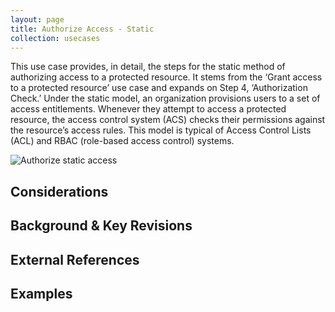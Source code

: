 ```yaml
---
layout: page
title: Authorize Access - Static
collection: usecases
---
```

This use case provides, in detail, the steps for the static method of authorizing access to a protected resource. It stems from the ‘Grant access to a protected resource’ use case and expands on Step 4, ‘Authorization Check.’
Under the static model, an organization provisions users to a set of access entitlements.  Whenever they attempt to access a protected resource, the access control system (ACS) checks their permissions against the resource’s access rules. 
This model is typical of Access Control Lists (ACL) and RBAC (role-based access control) systems.

![Authorize static access](../../img/AuthorizeStatic.png)

## Considerations

## Background & Key Revisions

## External References

## Examples